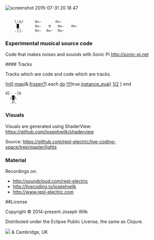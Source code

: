![screenshot 2015-07-31 20 18 47](https://cloud.githubusercontent.com/assets/9792/9014283/c705fb8e-37c1-11e5-8e14-2e7d07adbb77.png)
```
 
    \:o/     π=-      π=-
     █       π=-   π   π=-   π=-
    .||.     π=-  π=-  π=-
```

### Experimental musical source code

Code that makes noises and sounds with Sonic Pi http://sonic-pi.net

#### Tracks

Tracks which are code and code which are tracks.

[[nil]](https://github.com/repl-electric/live-coding-space/tree/master/destination/nil).[map](https://github.com/repl-electric/live-coding-space/tree/master/destination/map)(&:[frozen?](https://github.com/repl-electric/live-coding-space/tree/master/destination/frozen%3F)).each [do](https://github.com/repl-electric/live-coding-space/tree/master/destination/do) [!!!!](https://github.com/repl-electric/live-coding-space/tree/master/destination/bang)true.[instance_eval](https://github.com/repl-electric/live-coding-space/tree/master/destination/instance_eval){ [1/2](https://github.com/repl-electric/live-coding-space/blob/master/destination/div/integer.rb) }
end

```
d[-_-]b
  /█\
  .Π.
```

### Visuals

Visuals are generated using ShaderView: https://github.com/josephwilk/shaderview

Source: https://github.com/repl-electric/live-coding-space/tree/master/lights


### Material

Recordings on: 
* http://soundcloud.com/repl-electric
* http://livecoding.tv/josephwilk
* http://www.repl-electric.com

##License

Copyright © 2014-present Joseph Wilk

Distributed under the Eclipse Public License, the same as Clojure.

![](http://67.media.tumblr.com/tumblr_lyas7nflhJ1qk2qd1.png)
& Cambridge, UK

